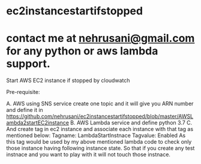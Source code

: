 # ec2instancestartifstopped   
# contact me at nehrusani@gmail.com for any python or aws lambda support.
Start AWS EC2 instance if stopped by cloudwatch

Pre-requisite:  

A. AWS using SNS service create one topic and it will give you ARN number and define it in       https://github.com/nehrusani/ec2instancestartifstopped/blob/master/AWSLambda2startEC2instance
B. AWS Lambda service and define python 3.7
C. And create tag in ec2 instance and associate each instance with that tag as mentioned below:
   Tagname:  LambdaStartInstnace
   Tagvalue: Enabled
As this tag would be used by my above mentioned lambda code to check only those instance having following instance state. So that if you create any test instnace and you want to play with it will not touch those instnace.   


